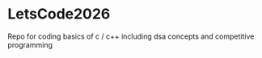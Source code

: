 # LetsCode2026
Repo for coding basics of c / c++ including dsa concepts and competitive programming
